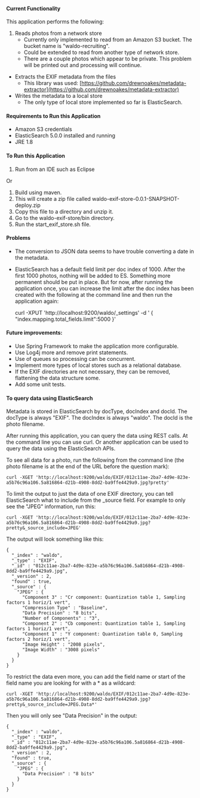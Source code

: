 
#### Current Functionality

This application performs the following:
1. Reads photos from a network store
    - Currently only implemented to read from an Amazon S3 bucket. The bucket name is "waldo-recruiting".
    - Could be extended to read from another type of network store.
    - There are a couple photos which appear to be private. This problem will be printed out and processing will continue.
- Extracts the EXIF metadata from the files
    - This library was used: [https://github.com/drewnoakes/metadata-extractor](https://github.com/drewnoakes/metadata-extractor)
- Writes the metadata to a local store
    - The only type of local store implemented so far is ElasticSearch.

#### Requirements to Run this Application

- Amazon S3 credentials
- ElasticSearch 5.0.0 installed and running
- JRE 1.8

#### To Run this Application

1. Run from an IDE such as Eclipse

Or

1. Build using maven.
1. This will create a zip file called waldo-exif-store-0.0.1-SNAPSHOT-deploy.zip
1. Copy this file to a directory and unzip it.
1. Go to the waldo-exif-store/bin directory.
1. Run the start\_exif\_store.sh file.

#### Problems

- The conversion to JSON data seems to have trouble converting a date in the metadata.
- ElasticSearch has a default field limit per doc index of 1000. After the first 1000 photos, nothing will be added to ES. Something more permanent should be put in place. But for now, after running the application once, you can increase the limit after the doc index has been created with the following at the command line and then run the application again:

    curl -XPUT 'http://localhost:9200/waldo/_settings' -d '
    {
         "index.mapping.total_fields.limit":5000
    }'


#### Future improvements:

- Use Spring Framework to make the application more configurable.
- Use Log4j more and remove print statements.
- Use of queues so processing can be concurrent.
- Implement more types of local stores such as a relational database.
- If the EXIF directories are not necessary, they can be removed, flattening the data structure some.
- Add some unit tests.

#### To query data using ElasticSearch

Metadata is stored in ElasticSearch by docType, docIndex and docId. The docType is always "EXIF". The docIndex is always "waldo". The docId is the photo filename.

After running this application, you can query the data using REST calls. At the command line you can use curl. Or another application can be used to query the data using the ElasticSearch APIs. 

To see all data for a photo, run the following from the command line (the photo filename is at the end of the URL before the question mark):

    curl -XGET 'http://localhost:9200/waldo/EXIF/012c11ae-2ba7-4d9e-823e-a5b76c96a106.5a816864-d21b-4908-8dd2-ba9ffe4429a9.jpg?pretty'
    
To limit the output to just the data of one EXIF directory, you can tell ElasticSearch what to include from the _source field. For example to only see the "JPEG" information, run this:

    curl -XGET 'http://localhost:9200/waldo/EXIF/012c11ae-2ba7-4d9e-823e-a5b76c96a106.5a816864-d21b-4908-8dd2-ba9ffe4429a9.jpg?pretty&_source_include=JPEG'

The output will look something like this:

    {
      "_index" : "waldo",
      "_type" : "EXIF",
      "_id" : "012c11ae-2ba7-4d9e-823e-a5b76c96a106.5a816864-d21b-4908-8dd2-ba9ffe4429a9.jpg",
      "_version" : 2,
      "found" : true,
      "_source" : {
        "JPEG" : {
          "Component 3" : "Cr component: Quantization table 1, Sampling factors 1 horiz/1 vert",
          "Compression Type" : "Baseline",
          "Data Precision" : "8 bits",
          "Number of Components" : "3",
          "Component 2" : "Cb component: Quantization table 1, Sampling factors 1 horiz/1 vert",
          "Component 1" : "Y component: Quantization table 0, Sampling factors 2 horiz/1 vert",
          "Image Height" : "2008 pixels",
          "Image Width" : "3008 pixels"
        }
      }
    }

To restrict the data even more, you can add the field name or start of the field name you are looking for with a * as a wildcard:

    curl -XGET 'http://localhost:9200/waldo/EXIF/012c11ae-2ba7-4d9e-823e-a5b76c96a106.5a816864-d21b-4908-8dd2-ba9ffe4429a9.jpg?pretty&_source_include=JPEG.Data*'

Then you will only see "Data Precision" in the output:

    {
      "_index" : "waldo",
      "_type" : "EXIF",
      "_id" : "012c11ae-2ba7-4d9e-823e-a5b76c96a106.5a816864-d21b-4908-8dd2-ba9ffe4429a9.jpg",
      "_version" : 2,
      "found" : true,
      "_source" : {
        "JPEG" : {
          "Data Precision" : "8 bits"
        }
      } 
    }

    